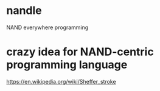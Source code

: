 # nandle
NAND everywhere programming

# crazy idea for NAND-centric programming language

https://en.wikipedia.org/wiki/Sheffer_stroke


